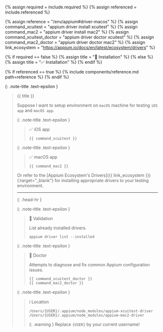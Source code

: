<!-- LOCATION -->
<!-- _includes/components/appium/ -->

<!-- INCLUDE -->
<!-- components/appium/driver-installation-macos.md -->

<!-- VARIABLES -->
<!-- required:      [true, false], default to true -->
<!-- referenced:    [true, false], default to false -->


<!-- READ VARIABLES -->
{% assign required   = include.required %}
{% assign referenced = include.referenced %}


<!-- ASSIGN CONSTANTS -->
{% assign reference               = "/env/appium#driver-macos" %}
{% assign command_xcuitest        = "appium driver install xcuitest" %}
{% assign command_mac2            = "appium driver install mac2" %}
{% assign command_xcuitest_doctor = "appium driver doctor xcuitest" %}
{% assign command_mac2_doctor     = "appium driver doctor mac2" %}
{% assign link_ecosystem          = "https://appium.io/docs/en/latest/ecosystem/drivers" %}


<!-- DECIDE TO DISPLAY THE NECESSITY OF THE INSTALLATION -->
{% if required == false %}
    {% assign title = "🔲 Installation" %}
{% else %}
    {% assign title = "✅ Installation" %}
{% endif %}


<!-- DECIDE TO DISPLAY THE LINK OF THIS COMPONENT -->
{% if referenced == true %}
{% include components/reference.md path=reference %}
{% endif %}


<!-- MAIN CONTENT -->

{: .note-title .text-epsilon }
> {{ title }}
> 
> Suppose I want to setup environment on `macOS` machine for testing `iOS app` and `macOS app`.
> 
> {: .note-title .text-epsilon }
>> ✅ iOS app
>>
>> ```shell
>> {{ command_xcuitest }}
>> ```
> 
> {: .note-title .text-epsilon }
>> ✅ macOS app
>>
>> ```shell
>> {{ command_mac2 }}
>> ```
>
> Or refer to the [Appium Ecosystem's Drivers]({{ link_ecosystem }}){:target="\_blank"} for installing appropriate drivers to your testing environment.
>
> <hr>{: .head-hr }
>
> {: .note-title .text-epsilon }
>> 🔲 Validation
>>
>> List already installed drivers.
>> ```shell
>> appium driver list --installed
>> ```
>
> {: .note-title .text-epsilon }
>> 🔲 Doctor
>>
>> Attempts to diagnose and fix common Appium configuration issues.
>> ```shell
>> {{ command_xcuitest_doctor }}
>> {{ command_mac2_doctor }}
>> ```
>
> {: .note-title .text-epsilon }
>> ℹ️ Location
>>
>> ```
>> /Users/{USER}/.appium/node_modules/appium-xcuitest-driver
>> /Users/{USER}/.appium/node_modules/appium-mac2-driver
>> ```
>>
>> {: .warning }
>> Replace `{USER}` by your current username!
